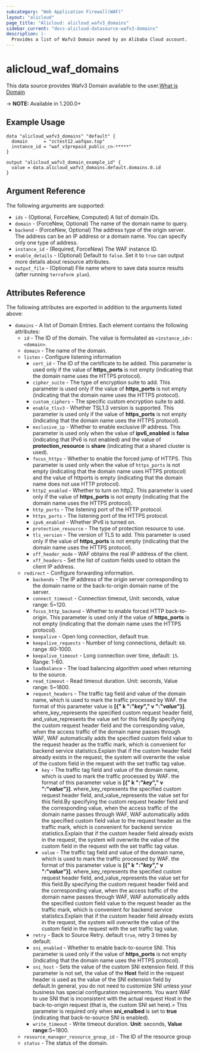 ```yaml
---
subcategory: "Web Application Firewall(WAF)"
layout: "alicloud"
page_title: "Alicloud: alicloud_wafv3_domains"
sidebar_current: "docs-alicloud-datasource-wafv3-domains"
description: |-
  Provides a list of Wafv3 Domain owned by an Alibaba Cloud account.
---
```


# alicloud_waf_domains

This data source provides Wafv3 Domain available to the user.[What is Domain](https://www.alibabacloud.com/help/en/web-application-firewall/latest/api-doc-waf-openapi-2021-10-01-api-doc-createdomain)

-> **NOTE:** Available in 1.200.0+

## Example Usage

```
data "alicloud_wafv3_domains" "default" {
  domain      = "zctest12.wafqax.top"
  instance_id = "waf_v3prepaid_public_cn-*****"
}

output "alicloud_wafv3_domain_example_id" {
  value = data.alicloud_wafv3_domains.default.domains.0.id
}
```

## Argument Reference

The following arguments are supported:
* `ids` - (Optional, ForceNew, Computed)  A list of domain IDs.
* `domain` - (ForceNew, Optional) The name of the domain name to query.
* `backend` - (ForceNew, Optional) The address type of the origin server. The address can be an IP address or a domain name. You can specify only one type of address.
* `instance_id` - (Required, ForceNew) The WAF instance ID.
* `enable_details` - (Optional) Default to `false`. Set it to `true` can output more details about resource attributes.
* `output_file` - (Optional) File name where to save data source results (after running `terraform plan`).


## Attributes Reference

The following attributes are exported in addition to the arguments listed above:
* `domains` - A list of Domain Entries. Each element contains the following attributes:
  * `id` - The ID of the domain. The value is formulated as `<instance_id>:<domain>`.
  * `domain` - The name of the domain.
  * `listen` - Configure listening information
    * `cert_id` - The ID of the certificate to be added. This parameter is used only if the value of **https_ports** is not empty (indicating that the domain name uses the HTTPS protocol).
    * `cipher_suite` - The type of encryption suite to add. This parameter is used only if the value of **https_ports** is not empty (indicating that the domain name uses the HTTPS protocol).
    * `custom_ciphers` - The specific custom encryption suite to add.
    * `enable_tlsv3` - Whether TSL1.3 version is supported. This parameter is used only if the value of **https_ports** is not empty (indicating that the domain name uses the HTTPS protocol).
    * `exclusive_ip` - Whether to enable exclusive IP address. This parameter is used only when the value of **ipv6_enabled** is **false** (indicating that IPv6 is not enabled) and the value of **protection_resource** is **share** (indicating that a shared cluster is used).
    * `focus_https` - Whether to enable the forced jump of HTTPS. This parameter is used only when the value of `https_ports` is not empty (indicating that the domain name uses HTTPS protocol) and the value of httports is empty (indicating that the domain name does not use HTTP protocol).
    * `http2_enabled` - Whether to turn on http2. This parameter is used only if the value of **https_ports** is not empty (indicating that the domain name uses the HTTPS protocol). 
    * `http_ports` - The listening port of the HTTP protocol.
    * `https_ports` - The listening port of the HTTPS protocol.
    * `ipv6_enabled` - Whether IPv6 is turned on. 
    * `protection_resource` - The type of protection resource to use. 
    * `tls_version` - The version of TLS to add. This parameter is used only if the value of **https_ports** is not empty (indicating that the domain name uses the HTTPS protocol).
    * `xff_header_mode` - WAF obtains the real IP address of the client. 
    * `xff_headers` - Set the list of custom fields used to obtain the client IP address.
  * `redirect` - Configure forwarding information.
    * `backends` - The IP address of the origin server corresponding to the domain name or the back-to-origin domain name of the server.
    * `connect_timeout` - Connection timeout, Unit: seconds, value range: 5~120.
    * `focus_http_backend` - Whether to enable forced HTTP back-to-origin. This parameter is used only if the value of **https_ports** is not empty (indicating that the domain name uses the HTTPS protocol). 
    * `keepalive` - Open long connection, default true.
    * `keepalive_requests` - Number of long connections, default: `60`. range :60-1000.
    * `keepalive_timeout` - Long connection over time, default: `15`. Range: 1-60.
    * `loadbalance` - The load balancing algorithm used when returning to the source. 
    * `read_timeout` - Read timeout duration. Unit: seconds, Value range: 5~1800.
    * `request_headers` - The traffic tag field and value of the domain name, which is used to mark the traffic processed by WAF. the format of this parameter value is **[{" k ":"_key_"," v ":"_value_"}]**. where_key_represents the specified custom request header field, and_value_represents the value set for this field.By specifying the custom request header field and the corresponding value, when the access traffic of the domain name passes through WAF, WAF automatically adds the specified custom field value to the request header as the traffic mark, which is convenient for backend service statistics.Explain that if the custom header field already exists in the request, the system will overwrite the value of the custom field in the request with the set traffic tag value.
      * `key` - The traffic tag field and value of the domain name, which is used to mark the traffic processed by WAF. the format of this parameter value is **[{" k ":"_key_"," v ":"_value_"}]**. where_key_represents the specified custom request header field, and_value_represents the value set for this field.By specifying the custom request header field and the corresponding value, when the access traffic of the domain name passes through WAF, WAF automatically adds the specified custom field value to the request header as the traffic mark, which is convenient for backend service statistics.Explain that if the custom header field already exists in the request, the system will overwrite the value of the custom field in the request with the set traffic tag value.
      * `value` - The traffic tag field and value of the domain name, which is used to mark the traffic processed by WAF. the format of this parameter value is **[{" k ":"_key_"," v ":"_value_"}]**. where_key_represents the specified custom request header field, and_value_represents the value set for this field.By specifying the custom request header field and the corresponding value, when the access traffic of the domain name passes through WAF, WAF automatically adds the specified custom field value to the request header as the traffic mark, which is convenient for backend service statistics.Explain that if the custom header field already exists in the request, the system will overwrite the value of the custom field in the request with the set traffic tag value.
    * `retry` - Back to Source Retry. default `true`, retry 3 times by default.
    * `sni_enabled` - Whether to enable back-to-source SNI. This parameter is used only if the value of **https_ports** is not empty (indicating that the domain name uses the HTTPS protocol). 
    * `sni_host` - Sets the value of the custom SNI extension field. If this parameter is not set, the value of the **Host** field in the request header is used as the value of the SNI extension field by default.In general, you do not need to customize SNI unless your business has special configuration requirements. You want WAF to use SNI that is inconsistent with the actual request Host in the back-to-origin request (that is, the custom SNI set here).> This parameter is required only when **sni_enalbed** is set to **true** (indicating that back-to-source SNI is enabled).
    * `write_timeout` - Write timeout duration. **Unit**: seconds, **Value range**:5~1800.
  * `resource_manager_resource_group_id` - The ID of the resource group
  * `status` - The status of the domain.
